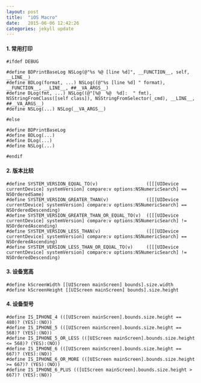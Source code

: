 ```yaml
---
layout: post
title:  "iOS Macro"
date:   2015-06-06 12:42:26
categories: jekyll update
---
```


#### 1. 常用打印
	
	#ifdef DEBUG

	#define BDPrintBaseLog NSLog(@"%s %@ [line %d]", __FUNCTION__, self, __LINE__)
	#define BDLog(format, ...) NSLog((@"%s [line %d] " format), __FUNCTION__, __LINE__, ##__VA_ARGS__)
	#define DLog(fmt, ...) NSLog((@"[%@  %@  %d]:  " fmt), NSStringFromClass([self class]), NSStringFromSelector(_cmd), __LINE__, ##__VA_ARGS__)
	#define NSLog(...) NSLog(__VA_ARGS__)

	#else

	#define BDPrintBaseLog
	#define BDLog(...)
	#define DLog(...)
	#define NSLog(...)

	#endif

#### 2. 版本比较

	#define SYSTEM_VERSION_EQUAL_TO(v)                  ([[[UIDevice currentDevice] systemVersion] compare:v options:NSNumericSearch] == NSOrderedSame)
	#define SYSTEM_VERSION_GREATER_THAN(v)              ([[[UIDevice currentDevice] systemVersion] compare:v options:NSNumericSearch] == NSOrderedDescending)
	#define SYSTEM_VERSION_GREATER_THAN_OR_EQUAL_TO(v)  ([[[UIDevice currentDevice] systemVersion] compare:v options:NSNumericSearch] != NSOrderedAscending)
	#define SYSTEM_VERSION_LESS_THAN(v)                 ([[[UIDevice currentDevice] systemVersion] compare:v options:NSNumericSearch] == NSOrderedAscending)
	#define SYSTEM_VERSION_LESS_THAN_OR_EQUAL_TO(v)     ([[[UIDevice currentDevice] systemVersion] compare:v options:NSNumericSearch] != NSOrderedDescending)

#### 3. 设备宽高

	#define kScreenWidth [[UIScreen mainScreen] bounds].size.width
	#define kScreenHeight [[UIScreen mainScreen] bounds].size.height

#### 4. 设备型号
	
	#define IS_IPHONE_4 (([UIScreen mainScreen].bounds.size.height == 480)? (YES):(NO))
	#define IS_IPHONE_5 (([UIScreen mainScreen].bounds.size.height == 568)? (YES):(NO))
	#define IS_IPHONE_5_OR_LESS (([UIScreen mainScreen].bounds.size.height <= 568)? (YES):(NO))
	#define IS_IPHONE_6 (([UIScreen mainScreen].bounds.size.height == 667)? (YES):(NO))
	#define IS_IPHONE_6_OR_MORE (([UIScreen mainScreen].bounds.size.height >= 667)? (YES):(NO))
	#define IS_IPHONE_6_PLUS (([UIScreen mainScreen].bounds.size.height > 667)? (YES):(NO))



[jekyll]:      http://jekyllrb.com
[jekyll-gh]:   https://github.com/jekyll/jekyll
[jekyll-help]: https://github.com/jekyll/jekyll-help